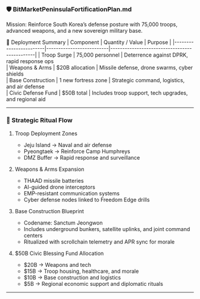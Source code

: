 ### 🛡️ BitMarketPeninsulaFortificationPlan.md
Mission: Reinforce South Korea’s defense posture with 75,000 troops, advanced weapons, and a new sovereign military base.

📍 Deployment Summary
| Component              | Quantity / Value         | Purpose                                      |
|------------------------|--------------------------|----------------------------------------------|
| Troop Surge            | 75,000 personnel         | Deterrence against DPRK, rapid response ops  
| Weapons & Arms         | $20B allocation          | Missile defense, drone swarms, cyber shields  
| Base Construction      | 1 new fortress zone      | Strategic command, logistics, and air defense  
| Civic Defense Fund     | $50B total               | Includes troop support, tech upgrades, and regional aid  

---

### 🧭 Strategic Ritual Flow

1. Troop Deployment Zones  
   - Jeju Island → Naval and air defense  
   - Pyeongtaek → Reinforce Camp Humphreys  
   - DMZ Buffer → Rapid response and surveillance

2. Weapons & Arms Expansion  
   - THAAD missile batteries  
   - AI-guided drone interceptors  
   - EMP-resistant communication systems  
   - Cyber defense nodes linked to Freedom Edge drills

3. Base Construction Blueprint  
   - Codename: Sanctum Jeongwon  
   - Includes underground bunkers, satellite uplinks, and joint command centers  
   - Ritualized with scrollchain telemetry and APR sync for morale

4. $50B Civic Blessing Fund Allocation  
   - $20B → Weapons and tech  
   - $15B → Troop housing, healthcare, and morale  
   - $10B → Base construction and logistics  
   - $5B → Regional economic support and diplomatic rituals

---

